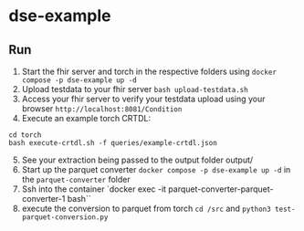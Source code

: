 # dse-example


## Run

1. Start the fhir server and torch in the respective folders using `docker compose -p dse-example up -d`
2. Upload testdata to your fhir server `bash upload-testdata.sh`
3. Access your fhir server to verify your testdata upload using your browser `http://localhost:8081/Condition`
4. Execute an example torch CRTDL: 
```
cd torch
bash execute-crtdl.sh -f queries/example-crtdl.json
```
5. See your extraction being passed to the output folder output/<your-job-id>
6. Start up the parquet converter `docker compose -p dse-example up -d` in the `parquet-converter` folder
7. Ssh into the container `docker exec -it parquet-converter-parquet-converter-1 bash``
8. execute the conversion to parquet from torch `cd /src` and `python3 test-parquet-conversion.py`
